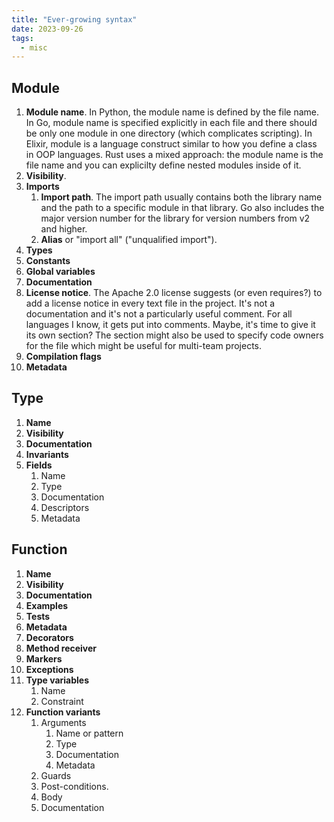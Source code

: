 ```yaml
---
title: "Ever-growing syntax"
date: 2023-09-26
tags:
  - misc
---
```


## Module

1. **Module name**. In Python, the module name is defined by the file name. In Go, module name is specified explicitly in each file and there should be only one module in one directory (which complicates scripting). In Elixir, module is a language construct similar to how you define a class in OOP languages. Rust uses a mixed approach: the module name is the file name and you can explicilty define nested modules inside of it.
1. **Visibility**.
1. **Imports**
    1. **Import path**. The import path usually contains both the library name and the path to a specific module in that library. Go also includes the major version number for the library for version numbers from v2 and higher.
    1. **Alias** or "import all" ("unqualified import").
1. **Types**
1. **Constants**
1. **Global variables**
1. **Documentation**
1. **License notice**. The Apache 2.0 license suggests (or even requires?) to add a license notice in every text file in the project. It's not a documentation and it's not a particularly useful comment. For all languages I know, it gets put into comments. Maybe, it's time to give it its own section? The section might also be used to specify code owners for the file which might be useful for multi-team projects.
1. **Compilation flags**
1. **Metadata**

## Type

1. **Name**
1. **Visibility**
1. **Documentation**
1. **Invariants**
1. **Fields**
    1. Name
    1. Type
    1. Documentation
    1. Descriptors
    1. Metadata

## Function

1. **Name**
1. **Visibility**
1. **Documentation**
1. **Examples**
1. **Tests**
1. **Metadata**
1. **Decorators**
1. **Method receiver**
1. **Markers**
1. **Exceptions**
1. **Type variables**
    1. Name
    1. Constraint
1. **Function variants**
    1. Arguments
        1. Name or pattern
        1. Type
        1. Documentation
        1. Metadata
    1. Guards
    1. Post-conditions.
    1. Body
    1. Documentation
